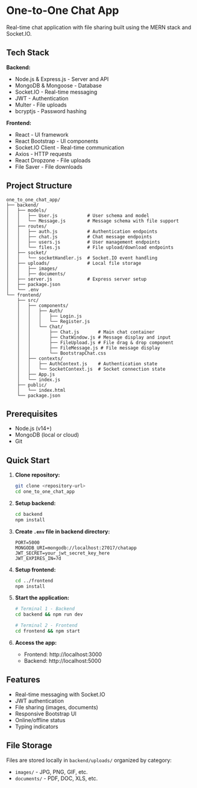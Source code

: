 # One-to-One Chat App

Real-time chat application with file sharing built using the MERN stack and Socket.IO.

## Tech Stack

**Backend:**

- Node.js & Express.js - Server and API
- MongoDB & Mongoose - Database
- Socket.IO - Real-time messaging
- JWT - Authentication
- Multer - File uploads
- bcryptjs - Password hashing

**Frontend:**

- React - UI framework
- React Bootstrap - UI components
- Socket.IO Client - Real-time communication
- Axios - HTTP requests
- React Dropzone - File uploads
- File Saver - File downloads

## Project Structure

```
one_to_one_chat_app/
├── backend/
│   ├── models/
│   │   ├── User.js           # User schema and model
│   │   └── Message.js        # Message schema with file support
│   ├── routes/
│   │   ├── auth.js           # Authentication endpoints
│   │   ├── chat.js           # Chat message endpoints
│   │   ├── users.js          # User management endpoints
│   │   └── files.js          # File upload/download endpoints
│   ├── socket/
│   │   └── socketHandler.js  # Socket.IO event handling
│   ├── uploads/              # Local file storage
│   │   ├── images/
│   │   ├── documents/
│   ├── server.js             # Express server setup
│   ├── package.json
│   └── .env
└── frontend/
    ├── src/
    │   ├── components/
    │   │   ├── Auth/
    │   │   │   ├── Login.js
    │   │   │   └── Register.js
    │   │   └── Chat/
    │   │       ├── Chat.js       # Main chat container
    │   │       ├── ChatWindow.js # Message display and input
    │   │       ├── FileUpload.js # File drag & drop component
    │   │       ├── FileMessage.js # File message display
    │   │       └── BootstrapChat.css
    │   ├── contexts/
    │   │   ├── AuthContext.js    # Authentication state
    │   │   └── SocketContext.js  # Socket connection state
    │   ├── App.js
    │   └── index.js
    ├── public/
    │   └── index.html
    └── package.json
```

## Prerequisites

- Node.js (v14+)
- MongoDB (local or cloud)
- Git

## Quick Start

1. **Clone repository:**

   ```bash
   git clone <repository-url>
   cd one_to_one_chat_app
   ```

2. **Setup backend:**

   ```bash
   cd backend
   npm install
   ```

3. **Create `.env` file in backend directory:**

   ```env
   PORT=5000
   MONGODB_URI=mongodb://localhost:27017/chatapp
   JWT_SECRET=your_jwt_secret_key_here
   JWT_EXPIRES_IN=7d
   ```

4. **Setup frontend:**

   ```bash
   cd ../frontend
   npm install
   ```

5. **Start the application:**

   ```bash
   # Terminal 1 - Backend
   cd backend && npm run dev

   # Terminal 2 - Frontend
   cd frontend && npm start
   ```

6. **Access the app:**
   - Frontend: http://localhost:3000
   - Backend: http://localhost:5000

## Features

- Real-time messaging with Socket.IO
- JWT authentication
- File sharing (images, documents)
- Responsive Bootstrap UI
- Online/offline status
- Typing indicators

## File Storage

Files are stored locally in `backend/uploads/` organized by category:

- `images/` - JPG, PNG, GIF, etc.
- `documents/` - PDF, DOC, XLS, etc.

